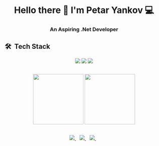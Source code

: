 <h1 align='center'>
  Hello there 👋 I'm Petar Yankov 💻
</h1>

<h3 align='center'>
  An Aspiring .Net Developer
</h3>

## 🛠 &nbsp;Tech Stack
<p align='center'>
  <img src="https://img.shields.io/badge/C Sharp-239120?style=for-the-badge&logo=c-sharp&logoColor=white">
  <img src="https://img.shields.io/badge/.NET-5C2D91?style=for-the-badge&logo=.net&logoColor=white">
  <img src="https://img.shields.io/badge/Microsoft SQL Server-CC2927?style=for-the-badge&logo=microsoft-sql-server&logoColor=white">
</p>

<br>

<div align='center'>
  <img height="160em" src="https://github-readme-stats-eight-theta.vercel.app/api?username=petaryankov00&show_icons=true&theme=react&include_all_commits=true&count_private=true "/>
  <img height="160em" src="https://github-readme-stats-eight-theta.vercel.app/api/top-langs/?username=petaryankov00&layout=compact&langs_count=8&hide=java,r&theme=react "/>
</div>

<br>

<p align='center'>
  <a href="https://www.linkedin.com/in/petar-yankov-0639011b7/">
 <img src="https://img.shields.io/badge/linkedin-%230077B5.svg?&style=for-the-badge&logo=linkedin&logoColor=white" />
  </a>&nbsp;&nbsp;
  <a href="mailto:petar741012@gmail.com">
    <img src="https://img.shields.io/badge/Gmail-D14836?style=for-the-badge&logo=gmail&logoColor=white" />        
  </a>&nbsp;&nbsp;
   <a href="https://www.hackerrank.com/certificates/ee32a60d7462">
    <img src="https://img.shields.io/badge/-Hackerrank-2EC866?style=for-the-badge&logo=HackerRank&logoColor=white" />        
  </a>&nbsp;&nbsp;
</p>
